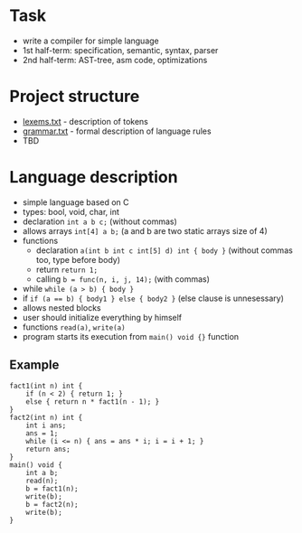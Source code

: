 # Task

* write a compiler for simple language
* 1st half-term: specification, semantic, syntax, parser
* 2nd half-term: AST-tree, asm code, optimizations

# Project structure
* [lexems.txt](../master/lexems.txt) - description of tokens
* [grammar.txt](../master/grammar.txt) - formal description of language rules
* TBD

# Language description
* simple language based on C
* types: bool, void, char, int
* declaration 
   `int a b c;` (without commas)
* allows arrays 
   `int[4] a b;` (a and b are two static arrays size of 4)
* functions 
   * declaration `a(int b int c int[5] d) int { body }` (without commas too, type before body)
   * return `return 1;`
   * calling `b = func(n, i, j, 14);` (with commas)
* while
  `while (a > b) { body }`
* if
  `if (a == b) { body1 } else { body2 }` (else clause is unnesessary)
* allows nested blocks
* user should initialize everything by himself
* functions `read(a)`, `write(a)`
* program starts its execution from `main() void {}` function

## Example
```
fact1(int n) int {
	if (n < 2) { return 1; }
	else { return n * fact1(n - 1); }
}
fact2(int n) int {
	int i ans;
	ans = 1;
	while (i <= n) { ans = ans * i; i = i + 1; }
	return ans;
}
main() void {
	int a b;
	read(n);
	b = fact1(n);
	write(b);
	b = fact2(n);
	write(b);
}
```
